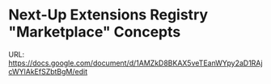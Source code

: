 # Next-Up Extensions Registry "Marketplace" Concepts

URL: https://docs.google.com/document/d/1AMZkD8BKAX5veTEanWYpy2aD1RAjcWYlAkEfSZbtBgM/edit
